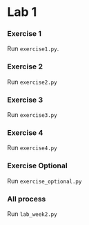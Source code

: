 # Lab 1

### Exercise 1
Run `exercise1.py`.

### Exercise 2
Run `exercise2.py`

### Exercise 3
Run `exercise3.py`

### Exercise 4
Run `exercise4.py`

### Exercise Optional
Run `exercise_optional.py`

### All process
Run `lab_week2.py`
